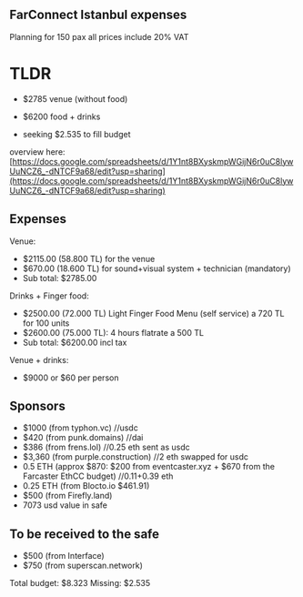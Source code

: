 ## FarConnect Istanbul expenses
Planning for 150 pax all prices include 20% VAT

# TLDR
- $2785 venue (without food) 
- $6200 food + drinks 

- seeking $2.535 to fill budget

overview here: [https://docs.google.com/spreadsheets/d/1Y1nt8BXyskmpWGijN6r0uC8lywUuNCZ6_-dNTCF9a68/edit?usp=sharing](https://docs.google.com/spreadsheets/d/1Y1nt8BXyskmpWGijN6r0uC8lywUuNCZ6_-dNTCF9a68/edit?usp=sharing)

## Expenses
Venue:  
- $2115.00 (58.800 TL) for the venue
- $670.00 (18.600 TL) for sound+visual system + technician (mandatory)
- Sub total: $2785.00

Drinks + Finger food:  
- $2500.00 (72.000 TL) Light Finger Food Menu (self service) a 720 TL for 100 units
- $2600.00 (75.000 TL): 4 hours flatrate a 500 TL
- Sub total: $6200.00 incl tax

Venue + drinks:  
- $9000 or $60 per person

## Sponsors
- $1000 (from typhon.vc) //usdc
- $420 (from punk.domains) //dai
- $386 (from frens.lol) //0.25 eth sent as usdc
- $3,360 (from purple.construction) //2 eth swapped for usdc
- 0.5 ETH (approx $870: $200 from eventcaster.xyz + $670 from the Farcaster EthCC budget) //0.11+0.39 eth
- 0.25 ETH (from Blocto.io $461.91)
- $500 (from Firefly.land)  
- 7073 usd value in safe

## To be received to the safe
- $500 (from Interface)
- $750 (from superscan.network)

Total budget: $8.323
Missing: $2.535

